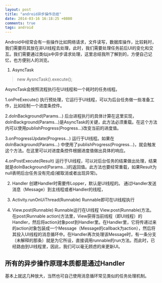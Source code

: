 ```yaml
---
layout: post
title: "android异步操作总结"
date: 2014-03-16 16:18:25 +0800
comments: true
tags: android
---
```


Android中经常会有一些操作比如网络请求，文件读写，数据库操作，比较耗时，我们需要将其放在非UI线程去处理，此时，我们需要处理任务前后UI的变化和交互。我们需要通过类似js中异步请求处理，这里总结我所了解到的，方便自己记忆，也方便别人的浏览。

1. AsyncTask

> new AysncTask().execute();

AsyncTask会按照流程执行在UI线程和一个耗时的任务线程。

<!--more-->

1.onPreExecute() 执行预处理，它运行于UI线程，可以为后台任务做一些准备工作，比如绘制一个进度条控件。

2.doInBackground(Params...) 后台进程执行的具体计算在这里实现，doInBackground(Params...)是AsyncTask的关键，此方法必须重载。在这个方法内可以使用publishProgress(Progress...)改变当前的进度值。

3.onProgressUpdate(Progress...) 运行于UI线程。如果在doInBackground(Params...) 中使用了publishProgress(Progress...)，就会触发这个方法。在这里可以对进度条控件根据进度值做出具体的响应。

4.onPostExecute(Result) 运行于UI线程，可以对后台任务的结果做出处理，结果就是doInBackground(Params...)的返回值。此方法也要经常重载，如果Result为null表明后台任务没有完成(被取消或者出现异常)。

2. Handler
创建Handler时需要传Lopper，默认是UI线程的。
通过Handler发送消息（Message）到主线程或者Handler的线程，

3. Activity.runOnUiThread(Runnable)
Runnable即可在UI线程执行

4. View.post(Runnable)
	Runnable运行在UI线程
View.post(Runnable)方法。在post(Runnable action)方法里，View获得当前线程（即UI线程）的Handler，然后将action对象post到Handler里。在Handler里，它将传递过来的action对象包装成一个Message（Message的callback为action），然后将其投入UI线程的消息循环中。在Handler再次处理该Message时，有一条分支（未解释的那条）就是为它所设，直接调用runnable的run方法。而此时，已经路由到UI线程里，因此，我们可以毫无顾虑的来更新UI。


## 所有的异步操作原理本质都是通过Handler

基本上就这几种放大，当然也可自己使用消息循环常见类似的任务处理机制。
